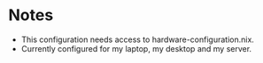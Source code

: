 # Notes
- This configuration needs access to hardware-configuration.nix.
- Currently configured for my laptop, my desktop and my server.

